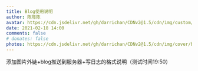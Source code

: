 ```yaml
---
title: Blog使用说明
author: 陈陈陈
avatar: https://cdn.jsdelivr.net/gh/darrichan/CDNv2@1.5/cdn/img/custom/avatar.png
date: 2021-02-18 14:00
comments: false
# donates: false
photos: https://cdn.jsdelivr.net/gh/darrichan/CDNv2@1.5/cdn/img/cover/bgc2.jpg
---
```

添加图片外链+blog推送到服务器+写日志的格式说明（测试时间19:50）